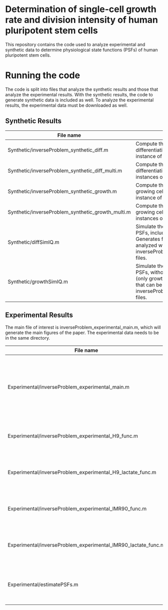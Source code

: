 Determination of single-cell growth rate and division intensity of human pluripotent stem cells
==================================================
This repository contains the code used to analyze experimental and synthetic data to determine physiological state functions (PSFs) of human pluripotent stem cells.

# Running the code
The code is split into files that analyze the synthetic results and those that analyze the experimental results. With the synthetic results, the code to generate synthetic data is included as well. To analyze the experimental results, the experimental data must be downloaded as well.

## Synthetic Results

| File name | Comment |
|-|-|
|Synthetic/inverseProblem_synthetic_diff.m| Compute the PSFs of differentiating cells with a single instance of data.|
|Synthetic/inverseProblem_synthetic_diff_multi.m| Compute the PSFs of differentiating cells with multiple instances of data.|
|Synthetic/inverseProblem_synthetic_growth.m| Compute the PSFs of exclusively growing cells with a single instance of data.|
|Synthetic/inverseProblem_synthetic_growth_multi.m| Compute the PSFs of exclusively growing cells with multiple instances of data.|
|Synthetic/diffSimIQ.m| Simulate the PBE with specified PSFs, including differentiation. Generates files that can be analyzed with the inverseProblem_synthetic_diff files.|
|Synthetic/growthSimIQ.m |Simulate the PBE with specified PSFs, without differentiation (only growth). Generates files that can be analyzed with the inverseProblem_synthetic_growth files.|

## Experimental Results

The main file of interest is inverseProblem_experimental_main.m, which will generate the main figures of the paper. The experimental data needs to be in the same directory.

| File name | Comment |
|-|-|
|Experimental/inverseProblem_experimental_main.m|Uses the other functions in the Experimental folder to estimate the PSFs from each experimental condition.|
|Experimental/inverseProblem_experimental_H9_func.m| Analyze the experimental H9 data and compute the PSFs. |
|Experimental/inverseProblem_experimental_H9_lactate_func.m| Analyze the experimental H9+lactate data and compute the PSFs. |
|Experimental/inverseProblem_experimental_IMR90_func.m| Analyze the experimental IMR90 data and compute the PSFs. |
|Experimental/inverseProblem_experimental_IMR90_lactate_func.m| Analyze the experimental IMR90+lactate data and compute the PSFs. |
|Experimental/estimatePSFs.m|Helper function to calculate PSFs given the various distributions.|


